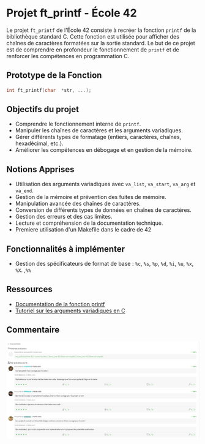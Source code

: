 # Projet ft_printf - École 42

Le projet `ft_printf` de l'École 42 consiste à recréer la fonction `printf` de la bibliothèque standard C. Cette fonction est utilisée pour afficher des chaînes de caractères formatées sur la sortie standard. Le but de ce projet est de comprendre en profondeur le fonctionnement de `printf` et de renforcer les compétences en programmation C.

## Prototype de la Fonction 
```c
int	ft_printf(char	*str, ...);
```

## Objectifs du projet

- Comprendre le fonctionnement interne de `printf`.
- Manipuler les chaînes de caractères et les arguments variadiques.
- Gérer différents types de formatage (entiers, caractères, chaînes, hexadécimal, etc.).
- Améliorer les compétences en débogage et en gestion de la mémoire.

## Notions Apprises
- Utilisation des arguments variadiques avec `va_list`, `va_start`, `va_arg` et `va_end`.
- Gestion de la mémoire et prévention des fuites de mémoire.
- Manipulation avancée des chaînes de caractères.
- Conversion de différents types de données en chaînes de caractères.
- Gestion des erreurs et des cas limites.
- Lecture et compréhension de la documentation technique.
- Premiere utilisation d'un Makefile dans le cadre de 42

## Fonctionnalités à implémenter

- Gestion des spécificateurs de format de base : `%c`, `%s`, `%p`, `%d`, `%i`, `%u`, `%x`, `%X`. ,`%%`

## Ressources

- [Documentation de la fonction printf](https://man7.org/linux/man-pages/man3/printf.3.html)
- [Tutoriel sur les arguments variadiques en C](https://www.cprogramming.com/tutorial/c/lesson17.html)

## Commentaire 
![FT_PRINTF Project](Images/corrections.png)
